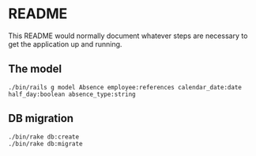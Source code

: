 # README

This README would normally document whatever steps are necessary to get the
application up and running.

## The model

```
./bin/rails g model Absence employee:references calendar_date:date half_day:boolean absence_type:string
```

## DB migration

```
./bin/rake db:create
./bin/rake db:migrate
```
